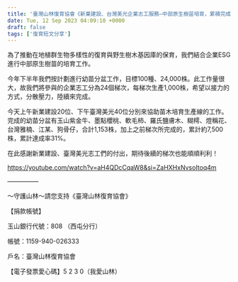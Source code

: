 ```yaml
---
title: '臺灣山林復育協會《新業建設、台灣美光企業志工服務—中部原生樹苗培育，累積完成7,500，達成率31%》2023/9/12'
date: Tue, 12 Sep 2023 04:09:10 +0000
draft: false
tags: ['復育短文分享']
---
```


為了推動在地植群生物多樣性的復育與野生樹木基因庫的保育，我們結合企業ESG進行中部原生樹苗的培育工作。

今年下半年我們按計劃進行幼苗分盆工作，目標100種、24,000株。此工作量很大，故我們將參與的企業志工分為24個梯次，每梯次生產1,000株，希望以接力的方式，分散壓力，陸續來完成。

今天上午新業建設20位、下午臺灣美光40位分別來協助苗木培育生產線的工作。完成的幼苗分盆有玉山紫金牛、墨點櫻桃、軟毛柿、羅氏鹽膚木、糊樗、燈稱花、台灣雅楠、江某、狗骨仔，合計1,153株，加上之前梯次所完成的，累計約7,500株，累計達成率31%。

在此感謝新業建設、臺灣美光志工們的付出，期待後續的梯次也能順順利利！

https://youtube.com/watch?v=aH4QDcCqaW8&si=ZaHXHxNvsoItoq4m

—————

～守護山林～請您支持《臺灣山林復育協會》

【捐款帳號】

玉山銀行代號：808 （西屯分行）

帳號：1159-940-026333

戶名：臺灣山林復育協會

【電子發票愛心碼】5 2 3 0（我愛山林）